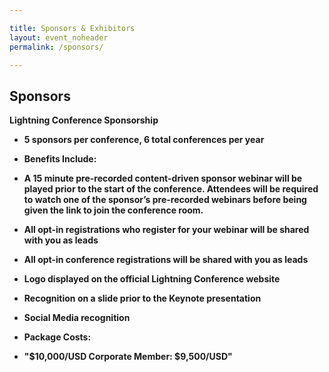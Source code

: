 ```yaml
---

title: Sponsors & Exhibitors
layout: event_noheader
permalink: /sponsors/

---
```


## Sponsors

<strong> Lightning Conference Sponsorship
* 5 sponsors per conference, 6 total conferences per year
* Benefits Include:
 * A 15 minute pre-recorded content-driven sponsor webinar will be played prior to the start of the conference. Attendees will be required to watch one of the sponsor’s pre-recorded webinars before being given the link to join the conference room.
 * All opt-in registrations who register for your webinar will be shared with you as leads
 * All opt-in conference registrations will be shared with you as leads
 * Logo displayed on the official Lightning Conference website
 * Recognition on a slide prior to the Keynote presentation 
 * Social Media recognition
 
* <strong> Package Costs:
 * "$10,000/USD Corporate Member: $9,500/USD"
